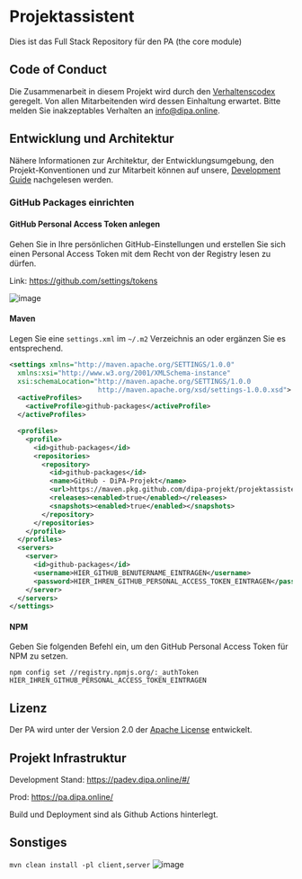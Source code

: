 # Projektassistent

Dies ist das Full Stack Repository für den PA (the core module)

## Code of Conduct

Die Zusammenarbeit in diesem Projekt wird durch den
[Verhaltenscodex](https://github.com/DiPA-Projekt/contribution/blob/master/CODE_OF_CONDUCT.md) geregelt. Von
allen Mitarbeitenden wird dessen Einhaltung erwartet. Bitte melden Sie inakzeptables Verhalten an info@dipa.online.

## Entwicklung und Architektur

Nähere Informationen zur Architektur, der Entwicklungsumgebung, den Projekt-Konventionen und zur Mitarbeit können
auf unsere, [Development Guide](DEVELOPMENT.md) nachgelesen werden.

### GitHub Packages einrichten

#### GitHub Personal Access Token anlegen

Gehen Sie in Ihre persönlichen GitHub-Einstellungen und erstellen Sie sich einen Personal Access Token mit dem Recht von der Registry lesen zu dürfen.

Link: https://github.com/settings/tokens

![image](https://user-images.githubusercontent.com/6279703/111908499-cb273980-8a59-11eb-85d5-5630c5c8e4bd.png)


#### Maven

Legen Sie eine `settings.xml` im `~/.m2` Verzeichnis an oder ergänzen Sie es entsprechend.

```xml
<settings xmlns="http://maven.apache.org/SETTINGS/1.0.0"
  xmlns:xsi="http://www.w3.org/2001/XMLSchema-instance"
  xsi:schemaLocation="http://maven.apache.org/SETTINGS/1.0.0
                      http://maven.apache.org/xsd/settings-1.0.0.xsd">
  <activeProfiles>
    <activeProfile>github-packages</activeProfile>
  </activeProfiles>

  <profiles>
    <profile>
      <id>github-packages</id>
      <repositories>
        <repository>
          <id>github-packages</id>
          <name>GitHub - DiPA-Projekt</name>
          <url>https://maven.pkg.github.com/dipa-projekt/projektassistent-openapi</url>
          <releases><enabled>true</enabled></releases>
          <snapshots><enabled>true</enabled></snapshots>
        </repository>
      </repositories>
    </profile>
  </profiles>
  <servers>
    <server>
      <id>github-packages</id>
      <username>HIER_GITHUB_BENUTERNAME_EINTRAGEN</username>
      <password>HIER_IHREN_GITHUB_PERSONAL_ACCESS_TOKEN_EINTRAGEN</password>
    </server>
  </servers>
</settings>
```

#### NPM

Geben Sie folgenden Befehl ein, um den GitHub Personal Access Token für NPM zu setzen.

`npm config set //registry.npmjs.org/:_authToken HIER_IHREN_GITHUB_PERSONAL_ACCESS_TOKEN_EINTRAGEN`

## Lizenz

Der PA wird unter der Version 2.0 der [Apache License](https://www.apache.org/licenses/LICENSE-2.0) entwickelt.

## Projekt Infrastruktur

Development Stand: https://padev.dipa.online/#/

Prod: https://pa.dipa.online/

Build und Deployment sind als Github Actions hinterlegt.

## Sonstiges

`mvn clean install -pl client,server`
![image](https://user-images.githubusercontent.com/6279703/111908464-a7fc8a00-8a59-11eb-8abb-d409b4930fdc.png)

